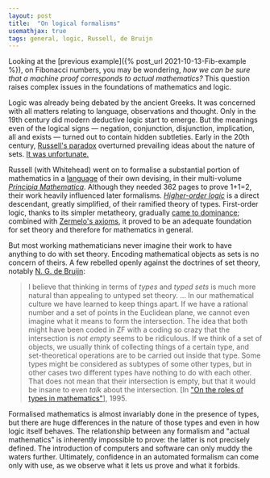 ```yaml
---
layout: post
title:  "On logical formalisms"
usemathjax: true 
tags: general, logic, Russell, de Bruijn
---
```


Looking at the [previous example]({% post_url 2021-10-13-Fib-example %}), on Fibonacci numbers, you may be wondering, *how we can be sure that a machine proof corresponds to actual mathematics?* This question raises complex issues in the foundations of mathematics and logic.

Logic was already being debated by the ancient Greeks. It was concerned with all matters relating to language, observations and thought. Only in the 19th century did modern deductive logic start to emerge. But the meanings even of the logical signs — negation, conjunction, disjunction, implication, all and exists — turned out to contain hidden subtleties. Early in the 20th century, [Russell's paradox](https://plato.stanford.edu/entries/russell-paradox/) overturned prevailing ideas about the nature of sets. [It was unfortunate.](https://existentialcomics.com/comic/416)

Russell (with Whitehead) went on to formalise a substantial portion of mathematics in a [language](https://plato.stanford.edu/entries/pm-notation/) of their own devising, in their multi-volume [*Principia Mathematica*](https://www.cambridge.org/gb/academic/subjects/mathematics/logic-categories-and-sets/principia-mathematica-56-2nd-edition?format=PB). Although they needed 362 pages to prove 1+1=2, their work heavily influenced later formalisms. [*Higher-order logic*](https://plato.stanford.edu/entries/logic-higher-order/) is a direct descendant, greatly simplified, of their ramified theory of types. First-order logic, thanks to its simpler metatheory, gradually [came to dominance](https://plato.stanford.edu/entries/logic-firstorder-emergence/); combined with [Zermelo's axioms](https://plato.stanford.edu/entries/zermelo-set-theory/), it proved to be an adequate foundation for set theory and therefore for mathematics in general.

But most working mathematicians never imagine their work to have anything to do with set theory. Encoding mathematical objects as sets is no concern of theirs. A few rebelled openly against the doctrines of set theory, notably [N. G. de Bruijn](https://mathshistory.st-andrews.ac.uk/Biographies/De_Bruijn/): 

> I believe that thinking in terms of *types* and *typed sets* is much more natural than appealing to untyped set theory. ... In our mathematical culture we have learned to keep things apart. If we have a rational number and a set of points in the Euclidean plane, we cannot even imagine what it means to form the intersection. The idea that both might have been coded in ZF with a coding so crazy that the intersection is *not empty* seems to be ridiculous. If we think of a set of objects, we usually think of collecting things of a certain type, and set-theoretical operations are to be carried out inside that type. Some types might be considered as subtypes of some other types, but in other cases two different types have nothing to do with each other. That does not mean that their intersection is empty, but that it would be insane to even *talk* about the intersection. 
> [In ["On the roles of types in mathematics"](https://research.tue.nl/en/publications/on-the-roles-of-types-in-mathematics)], 1995.

Formalised mathematics is almost invariably done in the presence of types, but there are huge differences in the nature of those types and even in how logic itself behaves. 
The relationship between any formalism and "actual mathematics" is inherently impossible to prove: the latter is not precisely defined. The introduction of computers and software can only muddy the waters further. Ultimately, confidence in an automated formalism can come only with use, as we observe what it lets us prove and what it forbids.

